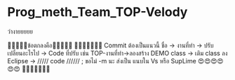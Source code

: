 # Prog_meth_Team_TOP-Velody
ว่างายยยยย

🙌🙌🙌🙌🙌ข้อตกลงคือ🙌🙌🙌🙌🙌
🤣🤣🤣🤣🤣🤣🤣
Commit ต้องเป็นแนวนี้  ชื่อ -> งานที่ทำ  -> ปรับเปลี่ยนอะไรไป -> Code ที่ปรับ 
เช่น  TOP-งานที่ทำ->ลองสร้าง DEMO class -> เติม class ลง Eclipse -> ///// code ////// ;
ขอไม่ -m นะ ส่งเป็น แนบใน Vs หรือ SupLime 😍😍😍😍😍😍
🤣🤣🤣🤣🤣🤣🤣
